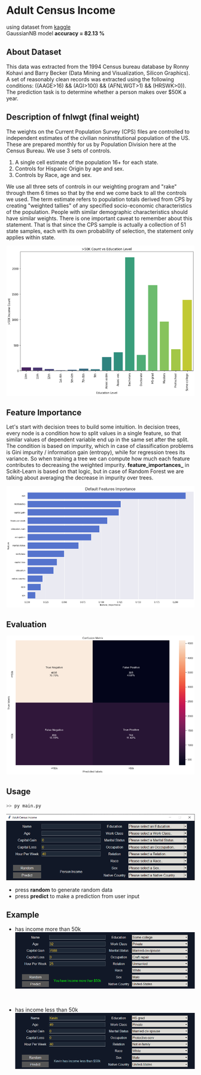 # Adult Census Income

using dataset from [kaggle](https://www.kaggle.com/uciml/adult-census-income)  
GaussianNB model **accuracy = 82.13 %**


## About Dataset

This data was extracted from the 1994 Census bureau database by Ronny Kohavi and Barry Becker (Data Mining and Visualization, Silicon Graphics). A set of reasonably clean records was extracted using the following conditions: ((AAGE>16) && (AGI>100) && (AFNLWGT>1) && (HRSWK>0)). The prediction task is to determine whether a person makes over $50K a year.  


## Description of fnlwgt (final weight)

The weights on the Current Population Survey (CPS) files are controlled to independent estimates of the civilian noninstitutional population of the US. These are prepared monthly for us by Population Division here at the Census Bureau. We use 3 sets of controls.  

1. A single cell estimate of the population 16+ for each state.
2. Controls for Hispanic Origin by age and sex.
3. Controls by Race, age and sex.

We use all three sets of controls in our weighting program and "rake" through them 6 times so that by the end we come back to all the controls we used. The term estimate refers to population totals derived from CPS by creating "weighted tallies" of any specified socio-economic characteristics of the population. People with similar demographic characteristics should have similar weights. There is one important caveat to remember about this statement. That is that since the CPS sample is actually a collection of 51 state samples, each with its own probability of selection, the statement only applies within state.  

![education](./assets/education.png)

## Feature Importance

Let's start with decision trees to build some intuition. In decision trees, every node is a condition how to split values in a single feature, so that similar values of dependent variable end up in the same set after the split. The condition is based on impurity, which in case of classification problems is Gini impurity / information gain (entropy), while for regression trees its variance. So when training a tree we can compute how much each feature contributes to decreasing the weighted impurity. **feature_importances_** in Scikit-Learn is based on that logic, but in case of Random Forest we are talking about averaging the decrease in impurity over trees.

![importance](./assets/importance.png)

## Evaluation

![confusion matrix](./assets/confusion.png)


## Usage

```sh
>> py main.py
```  

![gui](./assets/gui_normal.png)

- press **random** to generate random data
- press **predict** to make a prediction from user input

## Example

- has income more than 50k  
![gui](./assets/gui_rich.png)

</br>

- has income less than 50k  
![gui](./assets/gui_poor.png)
